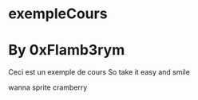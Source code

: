 # exempleCours
# By 0xFlamb3rym

Ceci est un exemple de cours
So take it easy and smile

wanna sprite cramberry

